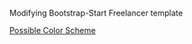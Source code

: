 Modifying Bootstrap-Start Freelancer template


[Possible Color Scheme](https://color.adobe.com/REALNY-1-color-theme-7420521/edit/?copy=true&base=2&rule=Custom&selected=3&name=Copy%20of%20REALNY%201&mode=rgb&rgbvalues=0.1220684352172241,0.3100538254516639,0.4980392156862745,0.546101590242396,0.7730507951210948,1,0.24509803921568618,0.6225490196076715,1,0.3088273740868896,0.403433294886539,0.4980392156862745,0.19607843137254902,0.4980392156862745,0.8&swatchOrder=0,1,2,3,4)
